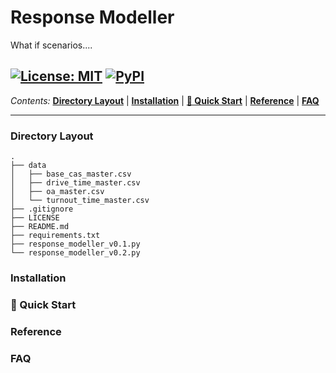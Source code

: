 # Response Modeller
What if scenarios....

<a href="https://github.com/PhilPearson83/density_based_spatial_clustering/blob/master/LICENSE"><img alt="License: MIT" src="https://img.shields.io/github/license/PhilPearson83/density_based_spatial_clustering"></a>
<a href="https://github.com/PhilPearson83/density_based_spatial_clustering"><img alt="PyPI" src="https://img.shields.io/badge/python-3.7+-blue.svg"></a>
---

_Contents:_ **[Directory Layout](#Directory-Layout)** | **[Installation](#installation)** | **[🚀 Quick Start](#-quick-start)** | **[Reference](#reference)** | **[FAQ](#faq)**

---

### Directory Layout

```
.
├── data
│   ├── base_cas_master.csv
│   ├── drive_time_master.csv
│   ├── oa_master.csv
│   └── turnout_time_master.csv
├── .gitignore
├── LICENSE
├── README.md
├── requirements.txt
├── response_modeller_v0.1.py
└── response_modeller_v0.2.py
```

### Installation
### 🚀 Quick Start
### Reference
### FAQ
